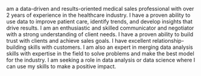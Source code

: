 am a data-driven and results-oriented medical sales professional with over 2 years of experience in the 
healthcare industry. I have a proven ability to use data to improve patient care, identify trends, and develop 
insights that drive results. I am an enthusiastic and skilled communicator and negotiator with a strong 
understanding of client needs. I have a proven ability to build trust with clients and achieve sales goals. I have 
excellent relationship-building skills with customers. I am also an expert in merging data analysis skills with 
expertise in the field to solve problems and make the best model for the industry. I am seeking a role in data 
analysis or data science where I can use my skills to make a positive impact.

<!---
geoabdullah/geoabdullah is a ✨ special ✨ repository because its `README.md` (this file) appears on your GitHub profile.
You can click the Preview link to take a look at your changes.
--->
